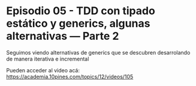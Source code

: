 # Episodio 05 - TDD con tipado estático y generics, algunas alternativas — Parte 2

Seguimos viendo alternativas de generics que se descubren desarrolando de manera iterativa e incremental

Pueden acceder al video acá: https://academia.10pines.com/topics/12/videos/105
